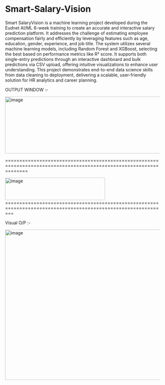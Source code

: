 # Smart-Salary-Vision
Smart SalaryVision is a machine learning project developed during the Eudnet AI/ML 6-week training to create an accurate and interactive salary prediction platform. It addresses the challenge of estimating employee compensation fairly and efficiently by leveraging features such as age, education, gender, experience, and job title. The system utilizes several machine learning models, including Random Forest and XGBoost, selecting the best based on performance metrics like R² score. It supports both single-entry predictions through an interactive dashboard and bulk predictions via CSV upload, offering intuitive visualizations to enhance user understanding. This project demonstrates end-to-end data science skills from data cleaning to deployment, delivering a scalable, user-friendly solution for HR analytics and career planning.

OUTPUT WINDOW :-

<img width="596" height="185" alt="image" src="https://github.com/user-attachments/assets/998d9db3-ea6e-4c59-8d7b-9a987a096eff" />

====================================================================================================================

<img width="325" height="73" alt="image" src="https://github.com/user-attachments/assets/771613ad-8e52-4fdb-8f8e-dd5b043031a9" />
===============================================================================================================


Visual O/P :-

<img width="587" height="489" alt="image" src="https://github.com/user-attachments/assets/4839542c-47ef-4668-96ad-ee048c35e014" />




